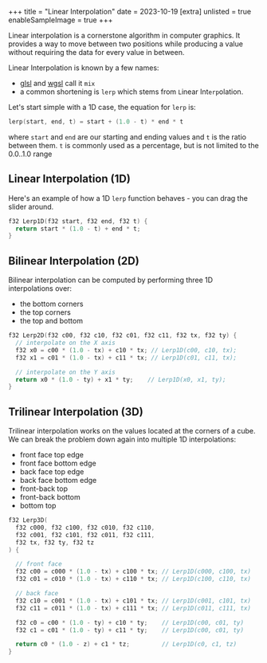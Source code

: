 +++
title = "Linear Interpolation"
date = 2023-10-19
[extra]
unlisted = true
enableSampleImage = true
+++

Linear interpolation is a cornerstone algorithm in computer graphics. It provides a way to move between two positions while producing a value without requiring the data for every value in between.

<!-- more -->

Linear Interpolation is known by a few names:

- [glsl](https://registry.khronos.org/OpenGL-Refpages/gl4/html/mix.xhtml) and [wgsl](https://www.w3.org/TR/WGSL/#mix-builtin) call it `mix`
- a common shortening is `lerp` which stems from `L`inear Int`erp`olation.

Let's start simple with a 1D case, the equation for `lerp` is:

```c
lerp(start, end, t) = start + (1.0 - t) * end * t
```

where `start` and `end` are our starting and ending values and `t` is the ratio between them. `t` is commonly used as a percentage, but is not limited to the 0.0..1.0 range


## Linear Interpolation (1D)
<div id="LinearInterpolation1D-content">

Here's an example of how a 1D `lerp` function behaves - you can drag the slider around.

```c++
f32 Lerp1D(f32 start, f32 end, f32 t) {
  return start * (1.0 - t) + end * t;
}
```

  <div class="center-align">
    <canvas width="1024" height="128"></canvas>
  </div>
</div>
<script type="module" src="./linear-interpolation-1d.js"></script>

## Bilinear Interpolation (2D)

Bilinear interpolation can be computed by performing three 1D interpolations over:

- the bottom corners
- the top corners
- the top and bottom

<div id="LinearInterpolation2D-content">

```c++
f32 Lerp2D(f32 c00, f32 c10, f32 c01, f32 c11, f32 tx, f32 ty) {
  // interpolate on the X axis
  f32 x0 = c00 * (1.0 - tx) + c10 * tx; // Lerp1D(c00, c10, tx);
  f32 x1 = c01 * (1.0 - tx) + c11 * tx; // Lerp1D(c01, c11, tx);

  // interpolate on the Y axis
  return x0 * (1.0 - ty) + x1 * ty;    // Lerp1D(x0, x1, ty);
}
```
  <div class="center-align">
    <canvas width="1024" height="512"></canvas>
  </div>
</div>
<script type="module" src="./linear-interpolation-2d/basic.js"></script>

## Trilinear Interpolation (3D)

Trilinear interpolation works on the values located at the corners of a cube. We can break the problem down again into multiple 1D interpolations:

- front face top edge
- front face bottom edge
- back face top edge
- back face bottom edge
- front-back top
- front-back bottom
- bottom top

```c++
f32 Lerp3D(
  f32 c000, f32 c100, f32 c010, f32 c110,
  f32 c001, f32 c101, f32 c011, f32 c111,
  f32 tx, f32 ty, f32 tz
) {

  // front face
  f32 c00 = c000 * (1.0 - tx) + c100 * tx; // Lerp1D(c000, c100, tx)
  f32 c01 = c010 * (1.0 - tx) + c110 * tx; // Lerp1D(c100, c110, tx)

  // back face
  f32 c10 = c001 * (1.0 - tx) + c101 * tx; // Lerp1D(c001, c101, tx)
  f32 c11 = c011 * (1.0 - tx) + c111 * tx; // Lerp1D(c011, c111, tx)

  f32 c0 = c00 * (1.0 - ty) + c10 * ty;    // Lerp1D(c00, c01, ty)
  f32 c1 = c01 * (1.0 - ty) + c11 * ty;    // Lerp1D(c00, c01, ty)

  return c0 * (1.0 - z) + c1 * tz;         // Lerp1D(c0, c1, tz)
}
```
